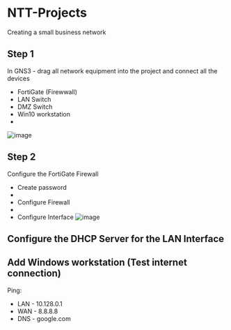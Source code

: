 # NTT-Projects

Creating a small business network

## Step 1
In GNS3 - drag all network equipment into the project and connect all the devices
- FortiGate (Firewwall)
- LAN Switch
- DMZ Switch
- Win10 workstation
- 
![image](https://github.com/MichaelGarcia1011/NTT-Projects/assets/150825876/be490d0d-fad6-489f-afc2-4281c3ccd60b)




## Step 2
Configure the FortiGate Firewall
- Create password
- 
- Configure Firewall
- 
- Configure Interface
![image](https://github.com/MichaelGarcia1011/NTT-Projects/assets/150825876/8e606943-00d0-4283-ba1c-cd1d48879ed2)

## Configure the DHCP Server for the LAN Interface






## Add Windows workstation (Test internet connection)
Ping:
- LAN - 10.128.0.1
- WAN - 8.8.8.8
- DNS - google.com






